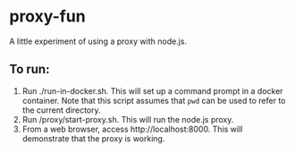 # proxy-fun
A little experiment of using a proxy with node.js.

## To run:
1. Run ./run-in-docker.sh.  This will set up a command prompt in a docker container.  Note that this script assumes that ``pwd`` can be used to refer to the current directory.
2. Run /proxy/start-proxy.sh.  This will run the node.js proxy.
3. From a web browser, access http://localhost:8000.  This will demonstrate that the proxy is working.

